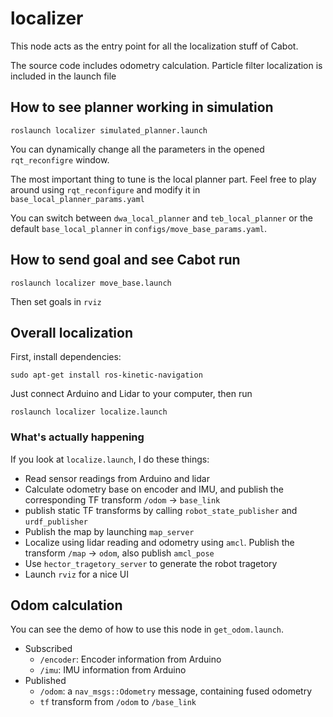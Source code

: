 # localizer

This node acts as the entry point for all the localization stuff of Cabot.

The source code includes odometry calculation. Particle filter localization is included in the launch file

## How to see planner working in simulation

```
roslaunch localizer simulated_planner.launch
```

You can dynamically change all the parameters in the opened `rqt_reconfigre` window.

The most important thing to tune is the local planner part. Feel free to play around using `rqt_reconfigure` and modify it in `base_local_planner_params.yaml`

You can switch between `dwa_local_planner` and `teb_local_planner` or the default `base_local_planner` in `configs/move_base_params.yaml`.

## How to send goal and see Cabot run

```
roslaunch localizer move_base.launch
```

Then set goals in `rviz`

## Overall localization

First, install dependencies:

```
sudo apt-get install ros-kinetic-navigation
```

Just connect Arduino and Lidar to your computer, then run
```
roslaunch localizer localize.launch
```

### What's actually happening

If you look at `localize.launch`, I do these things:
- Read sensor readings from Arduino and lidar
- Calculate odometry base on encoder and IMU, and publish the corresponding TF transform `/odom` -> `base_link`
- publish static TF transforms by calling `robot_state_publisher` and `urdf_publisher`
- Publish the map by launching `map_server`
- Localize using lidar reading and odometry using `amcl`. Publish the transform `/map` -> `odom`, also publish `amcl_pose`
- Use `hector_tragetory_server` to generate the robot tragetory
- Launch `rviz` for a nice UI

## Odom calculation

You can see the demo of how to use this node in `get_odom.launch`.

- Subscribed
    - `/encoder`: Encoder information from Arduino
    - `/imu`: IMU information from Arduino
- Published
    - `/odom`: a `nav_msgs::Odometry` message, containing fused odometry
    - `tf` transform from `/odom` to `/base_link`
